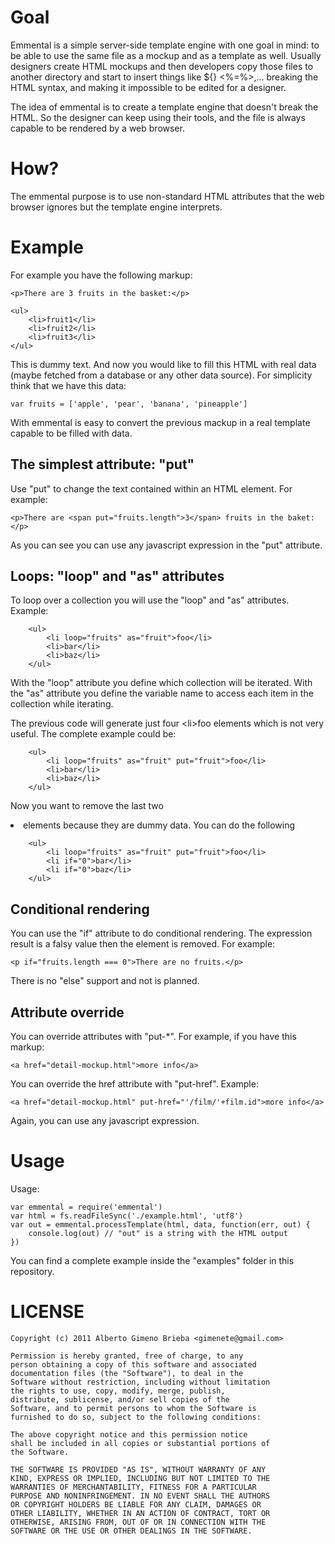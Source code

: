 # Goal

Emmental is a simple server-side template engine with one goal in mind: to be able to use the same file as a mockup and as a template as well. Usually designers create HTML mockups and then developers copy those files to another directory and start to insert things like ${} <?php?> <%=%>,… breaking the HTML syntax, and making it impossible to be edited for a designer.

The idea of emmental is to create a template engine that doesn't break the HTML. So the designer can keep using their tools, and the file is always capable to be rendered by a web browser.

# How?

The emmental purpose is to use non-standard HTML attributes that the web browser ignores but the template engine interprets.

# Example

For example you have the following markup:

	<p>There are 3 fruits in the basket:</p>

	<ul>
		<li>fruit1</li>
		<li>fruit2</li>
		<li>fruit3</li>
	</ul>

This is dummy text. And now you would like to fill this HTML with real data (maybe fetched from a database or any other data source). For simplicity think that we have this data:

    var fruits = ['apple', 'pear', 'banana', 'pineapple']

With emmental is easy to convert the previous mackup in a real template capable to be filled with data.

## The simplest attribute: "put"

Use "put" to change the text contained within an HTML element. For example:

    <p>There are <span put="fruits.length">3</span> fruits in the baket:</p>

As you can see you can use any javascript expression in the "put" attribute.

## Loops: "loop" and "as" attributes

To loop over a collection you will use the "loop" and "as" attributes. Example:

		<ul>
			<li loop="fruits" as="fruit">foo</li>
			<li>bar</li>
			<li>baz</li>
		</ul>

With the "loop" attribute you define which collection will be iterated. With the "as" attribute you define the variable name to access each item in the collection while iterating.

The previous code will generate just four \<li>foo</li> elements which is not very useful. The complete example could be:

		<ul>
			<li loop="fruits" as="fruit" put="fruit">foo</li>
			<li>bar</li>
			<li>baz</li>
		</ul>

Now you want to remove the last two <li> elements because they are dummy data. You can do the following

		<ul>
			<li loop="fruits" as="fruit" put="fruit">foo</li>
			<li if="0">bar</li>
			<li if="0">baz</li>
		</ul>

## Conditional rendering

You can use the "if" attribute to do conditional rendering. The expression result is a falsy value then the element is removed. For example:

    <p if="fruits.length === 0">There are no fruits.</p>

There is no "else" support and not is planned.

## Attribute override

You can override attributes with "put-*". For example, if you have this markup:

    <a href="detail-mockup.html">more info</a>

You can override the href attribute with "put-href". Example:

    <a href="detail-mockup.html" put-href="'/film/'+film.id">more info</a>

Again, you can use any javascript expression.

# Usage

Usage:

	var emmental = require('emmental')
	var html = fs.readFileSync('./example.html', 'utf8')
	var out = emmental.processTemplate(html, data, function(err, out) {
		console.log(out) // "out" is a string with the HTML output
	})

You can find a complete example inside the "examples" folder in this repository.

# LICENSE

	Copyright (c) 2011 Alberto Gimeno Brieba <gimenete@gmail.com>
	
	Permission is hereby granted, free of charge, to any
	person obtaining a copy of this software and associated
	documentation files (the "Software"), to deal in the
	Software without restriction, including without limitation
	the rights to use, copy, modify, merge, publish,
	distribute, sublicense, and/or sell copies of the
	Software, and to permit persons to whom the Software is
	furnished to do so, subject to the following conditions:
	
	The above copyright notice and this permission notice
	shall be included in all copies or substantial portions of
	the Software.
	
	THE SOFTWARE IS PROVIDED "AS IS", WITHOUT WARRANTY OF ANY
	KIND, EXPRESS OR IMPLIED, INCLUDING BUT NOT LIMITED TO THE
	WARRANTIES OF MERCHANTABILITY, FITNESS FOR A PARTICULAR
	PURPOSE AND NONINFRINGEMENT. IN NO EVENT SHALL THE AUTHORS
	OR COPYRIGHT HOLDERS BE LIABLE FOR ANY CLAIM, DAMAGES OR
	OTHER LIABILITY, WHETHER IN AN ACTION OF CONTRACT, TORT OR
	OTHERWISE, ARISING FROM, OUT OF OR IN CONNECTION WITH THE
	SOFTWARE OR THE USE OR OTHER DEALINGS IN THE SOFTWARE.
